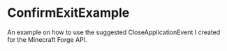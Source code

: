 # ConfirmExitExample
An example on how to use the suggested CloseApplicationEvent I created for the Minecraft Forge API.

